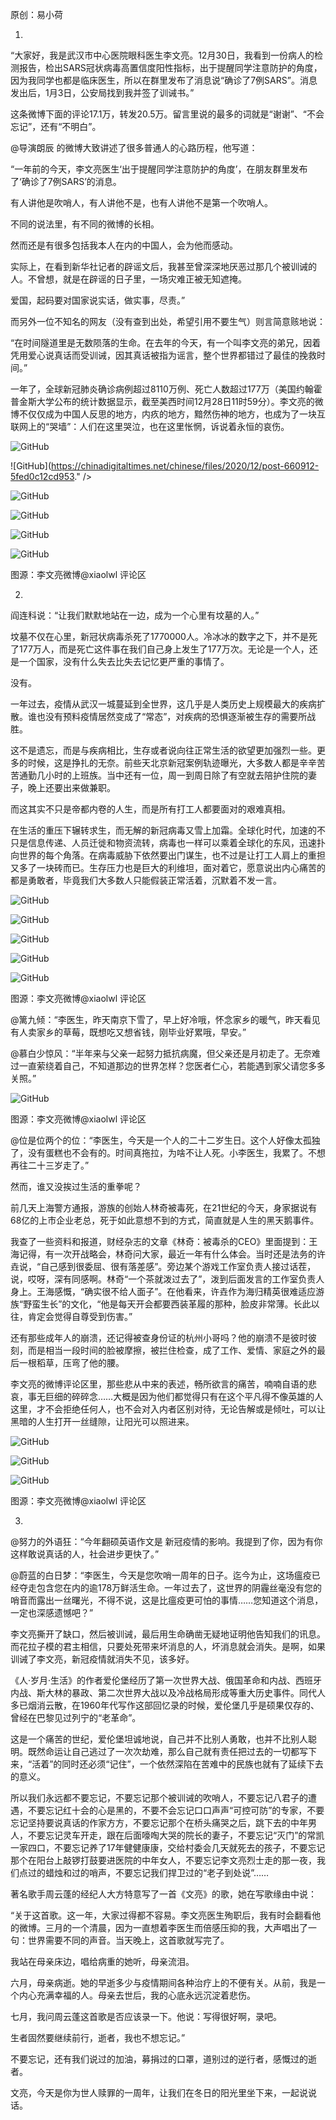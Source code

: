 原创：易小荷

1.

“大家好，我是武汉市中心医院眼科医生李文亮。12月30日，我看到一份病人的检测报告，检出SARS冠状病毒高置信度阳性指标，出于提醒同学注意防护的角度，因为我同学也都是临床医生，所以在群里发布了消息说“确诊了7例SARS”。消息发出后，1月3日，公安局找到我并签了训诫书。”

这条微博下面的评论17.1万，转发20.5万。留言里说的最多的词就是“谢谢”、“不会忘记”，还有“不明白”。

@导演朗辰 的微博大致讲述了很多普通人的心路历程，他写道：

“一年前的今天，李文亮医生‘出于提醒同学注意防护的角度’，在朋友群里发布了‘确诊了7例SARS’的消息。

有人讲他是吹哨人，有人讲他不是，也有人讲他不是第一个吹哨人。

不同的说法里，有不同的微博的长相。

然而还是有很多包括我本人在内的中国人，会为他而感动。

实际上，在看到新华社记者的辟谣文后，我甚至曾深深地厌恶过那几个被训诫的人。不曾想，就是在辟谣的日子里，一场灾难正被无知遮掩。

爱国，起码要对国家说实话，做实事，尽责。”

而另外一位不知名的网友（没有查到出处，希望引用不要生气）则言简意赅地说：

“在时间隧道里是无数陨落的生命。在去年的今天，有一个叫李文亮的弟兄，因着凭用爱心说真话而受训诫，因其真话被指为谣言，整个世界都错过了最佳的挽救时间。”

一年了，全球新冠肺炎确诊病例超过8110万例、死亡人数超过177万（美国约翰霍普金斯大学公布的统计数据显示，截至美西时间12月28日11时59分）。李文亮的微博不仅仅成为中国人反思的地方，内疚的地方，黯然伤神的地方，也成为了一块互联网上的“哭墙”：人们在这里哭泣，也在这里怅惘，诉说着永恒的哀伤。

![GitHub](https://chinadigitaltimes.net/chinese/files/2020/12/post-660912-5fed0c112dd3e.)

![GitHub](https://chinadigitaltimes.net/chinese/files/2020/12/post-660912-5fed0c12cd953." />

![GitHub](https://chinadigitaltimes.net/chinese/files/2020/12/post-660912-5fed0c14799c0.)

![GitHub](https://chinadigitaltimes.net/chinese/files/2020/12/post-660912-5fed0c161d772.)

![GitHub](https://chinadigitaltimes.net/chinese/files/2020/12/post-660912-5fed0c17b2019.)

![GitHub](https://chinadigitaltimes.net/chinese/files/2020/12/post-660912-5fed0c19ac58a.)

图源：李文亮微博@xiaolwl 评论区

2.

阎连科说：“让我们默默地站在一边，成为一个心里有坟墓的人。”

坟墓不仅在心里，新冠状病毒杀死了1770000人。冷冰冰的数字之下，并不是死了177万人，而是死亡这件事在我们自己身上发生了177万次。无论是一个人，还是一个国家，没有什么失去比失去记忆更严重的事情了。

没有。

一年过去，疫情从武汉一城蔓延到全世界，这几乎是人类历史上规模最大的疾病扩散。谁也没有预料疫情居然变成了“常态”，对疾病的恐惧逐渐被生存的需要所战胜。

这不是遗忘，而是与疾病相比，生存或者说向往正常生活的欲望更加强烈一些。更多的时候，这是挣扎的无奈。前些天北京新冠案例轨迹曝光，大多数人都是辛辛苦苦通勤几小时的上班族。当中还有一位，周一到周日除了有空就去陪护住院的妻子，晚上还要出来做兼职。

而这其实不只是帝都内卷的人生，而是所有打工人都要面对的艰难真相。

在生活的重压下辗转求生，而无解的新冠病毒又雪上加霜。全球化时代，加速的不只是信息传递、人员迁徙和物资流转，病毒也一样可以乘着全球化的东风，迅速扑向世界的每个角落。在病毒威胁下依然要出门谋生，也不过是让打工人肩上的重担又多了一块砖而已。生存压力也是巨大的利维坦，面对着它，愿意说出内心痛苦的都是勇敢者，毕竟我们大多数人只能假装正常活着，沉默着不发一言。

![GitHub](https://chinadigitaltimes.net/chinese/files/2020/12/post-660912-5fed0c1ba71ea.)

![GitHub](https://chinadigitaltimes.net/chinese/files/2020/12/post-660912-5fed0c1d96f02.)

![GitHub](https://chinadigitaltimes.net/chinese/files/2020/12/post-660912-5fed0c1f93057.)

![GitHub](https://chinadigitaltimes.net/chinese/files/2020/12/post-660912-5fed0c214565a.)

![GitHub](https://chinadigitaltimes.net/chinese/files/2020/12/post-660912-5fed0c2357735.)

图源：李文亮微博@xiaolwl 评论区

@篱九倾：“李医生，昨天南京下雪了，早上好冷哦，怀念家乡的暖气，昨天看见有人卖家乡的草莓，既想吃又想省钱，刚毕业好累哦，早安。”

@慕白少惊风：“半年来与父亲一起努力抵抗病魔，但父亲还是月初走了。无奈难过一直萦绕着自己，不知道那边的世界怎样？您医者仁心，若能遇到家父请您多多关照。”

![GitHub](https://chinadigitaltimes.net/chinese/files/2020/12/post-660912-5fed0c2555ae6.png)

图源：李文亮微博@xiaolwl 评论区

@位是位两个的位：“李医生，今天是一个人的二十二岁生日。这个人好像太孤独了，没有蛋糕也不会有的。时间真拖拉，为啥不让人死。小李医生，我累了。不想再往二十三岁走了。”

然而，谁又没挨过生活的重拳呢？

前几天上海警方通报，游族的创始人林奇被毒死，在21世纪的今天，身家据说有68亿的上市企业老总，死于如此意想不到的方式，简直就是人生的黑天鹅事件。

我查了一些资料和报道，财经杂志的文章《林奇：被毒杀的CEO》里面提到：王海记得，有一次开战略会，林奇问大家，最近一年有什么体会。当时还是法务的许垚说，“自己感到很委屈、很有落差感”。旁边某个游戏工作室负责人接过话茬，说，哎呀，深有同感啊。林奇“一个茶就泼过去了”，泼到后面发言的工作室负责人身上。王海感慨，“确实很不给人面子”。在他看来，许垚作为海归精英很难适应游族“野蛮生长”的文化，“他是每天开会都要西装革履的那种，脸皮非常薄。长此以往，肯定会觉得自尊受到伤害。”

还有那些成年人的崩溃，还记得被查身份证的杭州小哥吗？他的崩溃不是彼时彼刻，而是相当一段时间的脸被摩擦，被拦住检查，成了工作、爱情、家庭之外的最后一根稻草，压弯了他的腰。

李文亮的微博评论区里，那些悲从中来的表述，畅所欲言的痛苦，喃喃自语的悲哀，事无巨细的碎碎念……大概是因为他们都觉得只有在这个平凡得不像英雄的人这里，才不会拒绝任何人，也不会对入内者区别对待，无论告解或是倾吐，可以让黑暗的人生打开一丝缝隙，让阳光可以照进来。

![GitHub](https://chinadigitaltimes.net/chinese/files/2020/12/post-660912-5fed0c27023e3.)

![GitHub](https://chinadigitaltimes.net/chinese/files/2020/12/post-660912-5fed0c290203d.)

![GitHub](https://chinadigitaltimes.net/chinese/files/2020/12/post-660912-5fed0c2aa93c6.)

图源：李文亮微博@xiaolwl 评论区

3.

@努力的外语狂：“今年翻硕英语作文是 新冠疫情的影响。我提到了你，因为有你这样敢说真话的人，社会进步更快了。”

@蔚蓝的白日梦：“李医生，今天是您吹哨一周年的日子。迄今为止，这场瘟疫已经夺走包含您在内的逾178万鲜活生命。一年过去了，这世界的阴霾丝毫没有您的哨音而露出一丝曙光，不得不说，这是比瘟疫更可怕的事情……您知道这个消息，一定也深感遗憾吧？”

李文亮撕开了缺口，然后被训诫，最后用生命确凿无疑地证明他告知我们的讯息。而花拉子模的君主相信，只要处死带来坏消息的人，坏消息就会消失。是啊，如果训诫了李文亮，新冠疫情就消失不见，该多好。

《人·岁月·生活》的作者爱伦堡经历了第一次世界大战、俄国革命和内战、西班牙内战、斯大林的暴政、第二次世界大战以及冷战格局形成等重大历史事件。同代人多已烟消云散，在1960年代写作这部回忆录的时候，爱伦堡几乎是硕果仅存的、曾经在巴黎见过列宁的“老革命”。

这是一个痛苦的世纪，爱伦堡坦诚地说，自己并不比别人勇敢，也并不比别人聪明。既然命运让自己逃过了一次次劫难，那么自己就有责任把过去的一切都写下来，“活着”的同时还必须“记住”，一个依然深陷在苦难中的民族也就有了延续下去的意义。

所以我们永远都不要忘记，不要忘记那个被训诫的吹哨人，不要忘记八君子的遭遇，不要忘记红十会的心是黑的，不要不会忘记口口声声“可控可防”的专家，不要忘记坚持要说真话的作家方方，不要忘记那个在桥头痛哭之后，跳下去的中年男人，不要忘记灵车开走，跟在后面嚎啕大哭的院长的妻子，不要忘记“灭门”的常凯一家四口，不要忘记养了17年健健康康，交给村委会几天就死去的孩子，不要忘记那个在阳台上敲锣打鼓要进医院的中年女人，不要忘记李文亮烈士走的那一夜，我们点过的蜡烛和过的哨声，不要忘记我们捍卫过的“老子到处说”……

著名歌手周云蓬的经纪人大方特意写了一首《文亮》的歌，她在写歌缘由中说：

“关于这首歌。这一年，大家过得都不容易。李文亮医生殉职后，我有时会翻看他的微博。三月的一个清晨，因为一直想着李医生而倍感压抑的我，大声唱出了一句：世界需要不同的声音。当天晚上，这首歌就写完了。

我站在母亲床边，唱给病重的她听，母亲流泪。

六月，母亲病逝。她的早逝多少与疫情期间各种治疗上的不便有关。从前，我是一个内心充满幸福的人。母亲去世后，我的心底永远沉淀着悲伤。

七月，我问周云蓬这首歌是否应该录一下。他说：写得很好啊，录吧。

生者固然要继续前行，逝者，我也不想忘记。”

不要忘记，还有我们说过的加油，募捐过的口罩，道别过的逆行者，感慨过的逝者。

文亮，今天是你为世人赎罪的一周年，让我们在冬日的阳光里坐下来，一起说说话。

